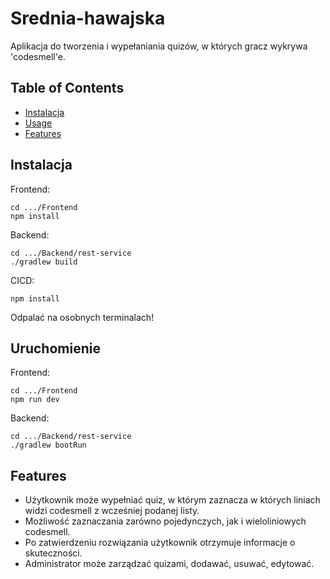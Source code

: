 # Srednia-hawajska
Aplikacja do tworzenia i wypełaniania quizów, w których gracz wykrywa 'codesmell'e.

## Table of Contents
- [Instalacja ](#installation)
- [Usage](#usage)
- [Features](#features)

## Instalacja 

Frontend:
```
cd .../Frontend
npm install
```

Backend:
```
cd .../Backend/rest-service
./gradlew build
```

CICD:
```
npm install
```


Odpalać na osobnych terminalach!

## Uruchomienie

Frontend:
```
cd .../Frontend
npm run dev
```

Backend:
```
cd .../Backend/rest-service
./gradlew bootRun
```

## Features
- Użytkownik może wypełniać quiz, w którym zaznacza w których liniach widzi codesmell z wcześniej podanej listy.
- Możliwość zaznaczania zarówno pojedynczych, jak i wieloliniowych codesmell.
- Po zatwierdzeniu rozwiązania użytkownik otrzymuje informacje o skuteczności.
- Administrator może zarządzać quizami, dodawać, usuwać, edytować.



